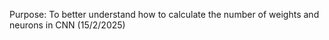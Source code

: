 Purpose: To better understand how to calculate the number of weights and neurons in CNN (15/2/2025)
